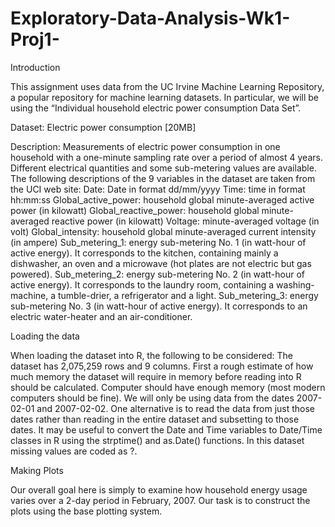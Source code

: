 
# Exploratory-Data-Analysis-Wk1-Proj1-

Introduction

This assignment uses data from the UC Irvine Machine Learning Repository, a popular repository for machine learning datasets. In particular, we will be using the “Individual household electric power consumption Data Set”.

Dataset: Electric power consumption [20MB]

Description: Measurements of electric power consumption in one household with a one-minute sampling rate over a period of almost 4 years. Different electrical quantities and some sub-metering values are available.
The following descriptions of the 9 variables in the dataset are taken from the UCI web site:
Date: Date in format dd/mm/yyyy
Time: time in format hh:mm:ss
Global_active_power: household global minute-averaged active power (in kilowatt)
Global_reactive_power: household global minute-averaged reactive power (in kilowatt)
Voltage: minute-averaged voltage (in volt)
Global_intensity: household global minute-averaged current intensity (in ampere)
Sub_metering_1: energy sub-metering No. 1 (in watt-hour of active energy). It corresponds to the kitchen, containing mainly a dishwasher, an oven and a microwave (hot plates are not electric but gas powered).
Sub_metering_2: energy sub-metering No. 2 (in watt-hour of active energy). It corresponds to the laundry room, containing a washing-machine, a tumble-drier, a refrigerator and a light.
Sub_metering_3: energy sub-metering No. 3 (in watt-hour of active energy). It corresponds to an electric water-heater and an air-conditioner.

Loading the data

When loading the dataset into R, the following to be considered:
The dataset has 2,075,259 rows and 9 columns. First a rough estimate of how much memory the dataset will require in memory before reading into R should be calculated. Computer should have enough memory (most modern computers should be fine).
We will only be using data from the dates 2007-02-01 and 2007-02-02. One alternative is to read the data from just those dates rather than reading in the entire dataset and subsetting to those dates.
It may be useful to convert the Date and Time variables to Date/Time classes in R using the strptime() and as.Date() functions.
In this dataset missing values are coded as ?.

Making Plots

Our overall goal here is simply to examine how household energy usage varies over a 2-day period in February, 2007. Our task is to construct the plots using the base plotting system.
